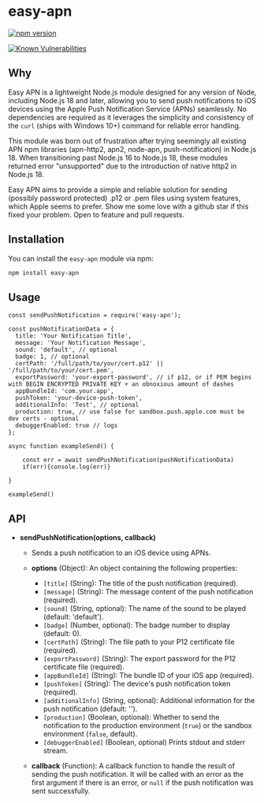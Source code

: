 # easy-apn
[![npm version](https://img.shields.io/npm/v/@swoopshops/easy-apn)](https://www.npmjs.com/package/@swoopshops/easy-apn)
<!-- [![License](https://img.shields.io/github/license/@swoopshops/easy-apn.svg)](https://github.com/dchahla/easy-apn/blob/master/LICENSE)  -->
[![Known Vulnerabilities](https://snyk.io/test/github/dchahla/easy-apn/badge.svg?targetFile=package.json)](https://snyk.io/test/github/dchahla/easy-apn?targetFile=package.json)

## Why

Easy APN is a lightweight Node.js module designed for any version of Node, including Node.js 18 and later, allowing you to send push notifications to iOS devices using the Apple Push Notification Service (APNs) seamlessly. No dependencies are required as it leverages the simplicity and consistency of the `curl` (ships with Windows 10+) command for reliable error handling.

This module was born out of frustration after trying seemingly all existing APN npm libraries (apn-http2, apn2, node-apn, push-notification) in Node.js 18. When transitioning past Node.js 16 to Node.js 18, these modules returned error "unsupported" due to the introduction of native http2 in Node.js 18.

Easy APN aims to provide a simple and reliable solution for sending (possibly password protected) .p12 or .pem files using system features, which Apple seems to prefer. Show me some love with a github star if this fixed your problem. Open to feature and pull requests.


## Installation

You can install the `easy-apn` module via npm:

```bash
npm install easy-apn
```
## Usage 
```
const sendPushNotification = require('easy-apn');

const pushNotificationData = {
  title: 'Your Notification Title',
  message: 'Your Notification Message',
  sound: 'default', // optional
  badge: 1, // optional
  certPath: '/full/path/to/your/cert.p12' || '/full/path/to/your/cert.pem',
  exportPassword: 'your-export-password', // if p12, or if PEM begins with BEGIN ENCRYPTED PRIVATE KEY + an obnoxious amount of dashes
  appBundleId: 'com.your.app',
  pushToken: 'your-device-push-token', 
  additionalInfo: 'Test', // optional
  production: true, // use false for sandbox.push.apple.com must be dev certs - optional
  debuggerEnabled: true // logs  
};

async function exampleSend() {

    const err = await sendPushNotification(pushNotificationData)
    if(err){console.log(err)}

}

exampleSend()

```

## API

- **sendPushNotification(options, callback)**
  - Sends a push notification to an iOS device using APNs.
  - **options** (Object): An object containing the following properties:
    - `[title]` (String): The title of the push notification (required).
    - `[message]` (String): The message content of the push notification (required).
    - `[sound]` (String, optional): The name of the sound to be played (default: 'default').
    - `[badge]` (Number, optional): The badge number to display (default: 0).
    - `[certPath]` (String): The file path to your P12 certificate file (required).
    - `[exportPassword]` (String): The export password for the P12 certificate file (required).
    - `[appBundleId]` (String): The bundle ID of your iOS app (required).
    - `[pushToken]` (String): The device's push notification token (required).
    - `[additionalInfo]` (String, optional): Additional information for the push notification (default: '').
    - `[production]` (Boolean, optional): Whether to send the notification to the production environment (`true`) or the sandbox environment (`false`, default).
    - `[debuggerEnabled]` (Boolean, optional) Prints stdout and stderr stream.

  - **callback** (Function): A callback function to handle the result of sending the push notification. It will be called with an error as the first argument if there is an error, or `null` if the push notification was sent successfully.

